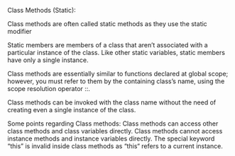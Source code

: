 Class Methods (Static):

Class methods are often called static methods as they use the static modifier

Static members are members of a class that aren’t associated with a particular
instance of the class. Like other static variables, static members have only a single instance.

Class methods are essentially similar to functions declared at global scope; however, you must refer to them by the containing class’s name, using the scope resolution operator ::.

Class methods can be invoked with the class name without the need of creating even a single instance of the class.

Some points regarding Class methods:
	Class methods can access other class methods and class variables directly.
	Class methods cannot access instance methods and instance variables directly.
	The special keyword “this” is invalid inside class methods as “this“ refers to a current instance.
